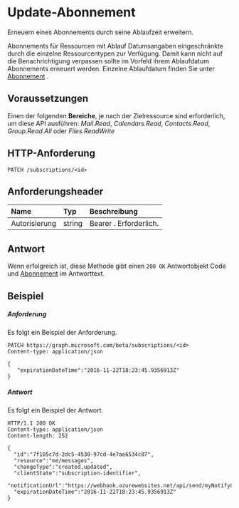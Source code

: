 # <a name="update-subscription"></a>Update-Abonnement

Erneuern eines Abonnements durch seine Ablaufzeit erweitern.

Abonnements für Ressourcen mit Ablauf Datumsangaben eingeschränkte durch die einzelne Ressourcentypen zur Verfügung.  Damit kann nicht auf die Benachrichtigung verpassen sollte im Vorfeld ihrem Ablaufdatum Abonnements erneuert werden.  Einzelne Ablaufdatum finden Sie unter [Abonnement](../resources/subscription.md) .
## <a name="prerequisites"></a>Voraussetzungen
Einen der folgenden **Bereiche**, je nach der Zielressource sind erforderlich, um diese API ausführen: *Mail.Read*, *Calendars.Read*, *Contacts.Read*, *Group.Read.All* oder *Files.ReadWrite*
## <a name="http-request"></a>HTTP-Anforderung
<!-- { "blockType": "ignored" } -->
```http
PATCH /subscriptions/<id>
```

## <a name="request-headers"></a>Anforderungsheader
| Name       | Typ | Beschreibung|
|:-----------|:------|:----------|
| Autorisierung  | string  | Bearer <token>. Erforderlich. |

## <a name="response"></a>Antwort
Wenn erfolgreich ist, diese Methode gibt einen `200 OK` Antwortobjekt Code und [Abonnement](../resources/subscription.md) im Antworttext.
## <a name="example"></a>Beispiel
##### <a name="request"></a>Anforderung
Es folgt ein Beispiel der Anforderung.
<!-- {
  "blockType": "request",
  "name": "update_subscription"
}-->
```http
PATCH https://graph.microsoft.com/beta/subscriptions/<id>
Content-type: application/json

{
   "expirationDateTime":"2016-11-22T18:23:45.9356913Z"
}
```

##### <a name="response"></a>Antwort
Es folgt ein Beispiel der Antwort.
<!-- {
  "blockType": "response",
  "truncated": false,
  "@odata.type": "microsoft.graph.subscription"
} -->
```http
HTTP/1.1 200 OK
Content-type: application/json
Content-length: 252

{
  "id":"7f105c7d-2dc5-4530-97cd-4e7ae6534c07",
  "resource":"me/messages",
  "changeType":"created,updated",
  "clientState":"subscription-identifier",
  "notificationUrl":"https://webhook.azurewebsites.net/api/send/myNotifyClient",
  "expirationDateTime":"2016-11-22T18:23:45.9356913Z"
}
```


<!-- {
  "type": "#page.annotation",
  "description": "Update subscription",
  "keywords": "",
  "section": "documentation",
  "tocPath": ""
}-->
